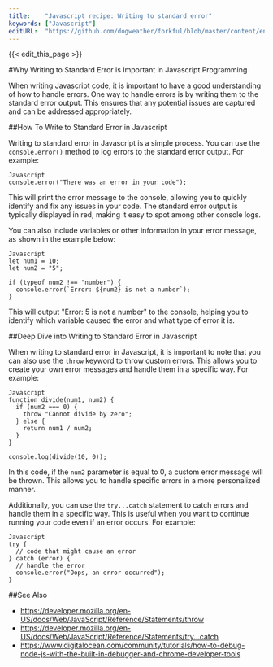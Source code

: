 ```yaml
---
title:    "Javascript recipe: Writing to standard error"
keywords: ["Javascript"]
editURL:  "https://github.com/dogweather/forkful/blob/master/content/en/javascript/writing-to-standard-error.md"
---
```


{{< edit_this_page >}}

#Why Writing to Standard Error is Important in Javascript Programming

When writing Javascript code, it is important to have a good understanding of how to handle errors. One way to handle errors is by writing them to the standard error output. This ensures that any potential issues are captured and can be addressed appropriately.

##How To Write to Standard Error in Javascript

Writing to standard error in Javascript is a simple process. You can use the `console.error()` method to log errors to the standard error output. For example:

```
Javascript
console.error("There was an error in your code");
```

This will print the error message to the console, allowing you to quickly identify and fix any issues in your code. The standard error output is typically displayed in red, making it easy to spot among other console logs.

You can also include variables or other information in your error message, as shown in the example below:

```
Javascript
let num1 = 10;
let num2 = "5";

if (typeof num2 !== "number") {
  console.error(`Error: ${num2} is not a number`);
}
```

This will output "Error: 5 is not a number" to the console, helping you to identify which variable caused the error and what type of error it is.

##Deep Dive into Writing to Standard Error in Javascript

When writing to standard error in Javascript, it is important to note that you can also use the `throw` keyword to throw custom errors. This allows you to create your own error messages and handle them in a specific way. For example:

```
Javascript
function divide(num1, num2) {
  if (num2 === 0) {
    throw "Cannot divide by zero";
  } else {
    return num1 / num2;
  }
}

console.log(divide(10, 0));
```

In this code, if the `num2` parameter is equal to 0, a custom error message will be thrown. This allows you to handle specific errors in a more personalized manner.

Additionally, you can use the `try...catch` statement to catch errors and handle them in a specific way. This is useful when you want to continue running your code even if an error occurs. For example:

```
Javascript
try {
  // code that might cause an error
} catch (error) {
  // handle the error
  console.error("Oops, an error occurred");
}
```

##See Also

- https://developer.mozilla.org/en-US/docs/Web/JavaScript/Reference/Statements/throw
- https://developer.mozilla.org/en-US/docs/Web/JavaScript/Reference/Statements/try...catch
- https://www.digitalocean.com/community/tutorials/how-to-debug-node-js-with-the-built-in-debugger-and-chrome-developer-tools
